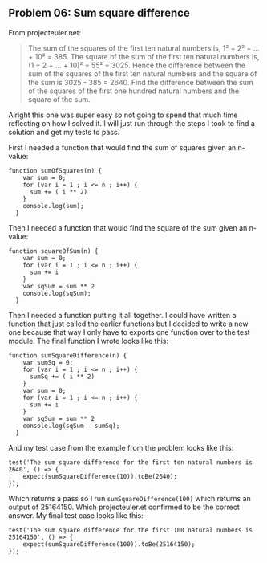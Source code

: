 ## Problem 06: Sum square difference
From projecteuler.net: 
> The sum of the squares of the first ten natural numbers is, 1&sup2; + 2&sup2; + ... + 10&sup2; = 385. The square of the sum of the first ten natural numbers is, (1 + 2 + ... + 10)&sup2; = 55&sup2; = 3025. Hence the difference between the sum of the squares of the first ten natural numbers and the square of the sum is 3025 - 385 = 2640. Find the difference between the sum of the squares of the first one hundred natural numbers and the square of the sum.

Alright this one was super easy so not going to spend that much time reflecting on how I solved it. I will just run through the steps I took to find a solution and get my tests to pass.

First I needed a function that would find the sum of squares given an n-value: 
```
function sumOfSquares(n) {
    var sum = 0; 
    for (var i = 1 ; i <= n ; i++) {
      sum += ( i ** 2)
    }
    console.log(sum);
  }

```
Then I needed a function that would find the square of the sum given an n-value:
```
function squareOfSum(n) {
    var sum = 0; 
    for (var i = 1 ; i <= n ; i++) {
      sum += i
    }
    var sqSum = sum ** 2
    console.log(sqSum); 
  }
```
Then I needed a function putting it all together. I could have written a function that just called the earlier functions but I decided to write a new one because that way I only have to exports one function over to the test module. The final function I wrote looks like this: 
```
function sumSquareDifference(n) {
    var sumSq = 0; 
    for (var i = 1 ; i <= n ; i++) {
      sumSq += ( i ** 2)
    }
    var sum = 0; 
    for (var i = 1 ; i <= n ; i++) {
      sum += i
    }
    var sqSum = sum ** 2
    console.log(sqSum - sumSq);
  }
```
And my test case from the example from the problem looks like this: 
```
test('The sum square difference for the first ten natural numbers is 2640', () => { 
    expect(sumSquareDifference(10)).toBe(2640); 
});  
```
Which returns a pass so I run `sumSquareDifference(100)` which returns an output of 25164150. Which projecteuler.et confirmed to be the correct answer. My final test case looks like this: 
```
test('The sum square difference for the first 100 natural numbers is 25164150', () => { 
    expect(sumSquareDifference(100)).toBe(25164150); 
});
```
